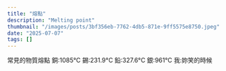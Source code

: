 ```yaml
---
title: "熔點"
description: "Melting point"
thumbnail: "/images/posts/3bf356eb-7762-4db5-871e-9ff5575e8750.jpeg"
date: "2025-07-07"
tags: []
---
```


常見的物質熔點
銅:1085°C
錫:231.9°C
鉛:327.6°C
銀:961°C
我:妳笑的時候

